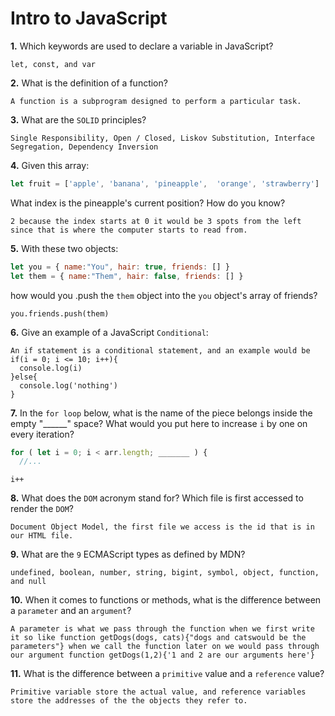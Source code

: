 # Intro to JavaScript

**1.** Which keywords are used to declare a variable in JavaScript?
<!-- enter you answer in the space below -->
```
let, const, and var
```
**2.** What is the definition of a function?
<!-- enter you answer in the space below -->
```
A function is a subprogram designed to perform a particular task. 
```
**3.** What are the `SOLID` principles?
<!-- enter you answer in the space below -->
```
Single Responsibility, Open / Closed, Liskov Substitution, Interface Segregation, Dependency Inversion
```
**4.** Given this array: 
```js
let fruit = ['apple', 'banana', 'pineapple',  'orange', 'strawberry']
``` 
What index is the pineapple's current position? How do you know?
<!-- enter you answer in the space below -->
```
2 because the index starts at 0 it would be 3 spots from the left since that is where the computer starts to read from. 
```
**5.** With these two objects: 
```js
let you = { name:"You", hair: true, friends: [] }
let them = { name:"Them", hair: false, friends: [] }
```
how would you .push the `them` object into the `you` object's array of friends?
<!-- enter you answer in the space below -->
```
you.friends.push(them)
```

**6.** Give an example of a JavaScript `Conditional`:
<!-- enter you answer in the space below -->
```
An if statement is a conditional statement, and an example would be if(i = 0; i <= 10; i++){
  console.log(i)
}else{
  console.log('nothing')
}
```
**7.** In the `for loop` below, what is the name of the piece belongs inside the empty "______" space? What would you put here to increase `i` by one on every iteration?
```js
for ( let i = 0; i < arr.length; _______ ) {
  //...
```
<!-- enter you answer in the space below -->
```
i++
```
**8.** What does the `DOM` acronym stand for? Which file is first accessed to render the `DOM`?
<!-- enter you answer in the space below -->
```
Document Object Model, the first file we access is the id that is in our HTML file. 
```

**9.** What are the `9` ECMAScript types as defined by MDN?
<!-- enter you answer in the space below -->
```
undefined, boolean, number, string, bigint, symbol, object, function, and null
```
**10.** When it comes to functions or methods, what is the difference between a `parameter` and an `argument`?
<!-- enter you answer in the space below -->
```
A parameter is what we pass through the function when we first write it so like function getDogs(dogs, cats){"dogs and catswould be the parameters"} when we call the function later on we would pass through our argument function getDogs(1,2){'1 and 2 are our arguments here'}
```
**11.** What is the difference between a `primitive` value and a `reference` value?
<!-- enter you answer in the space below -->
```
Primitive variable store the actual value, and reference variables store the addresses of the the objects they refer to.
```